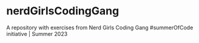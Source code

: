 # nerdGirlsCodingGang
A repository with exercises from Nerd Girls Coding Gang #summerOfCode initiative | Summer 2023
